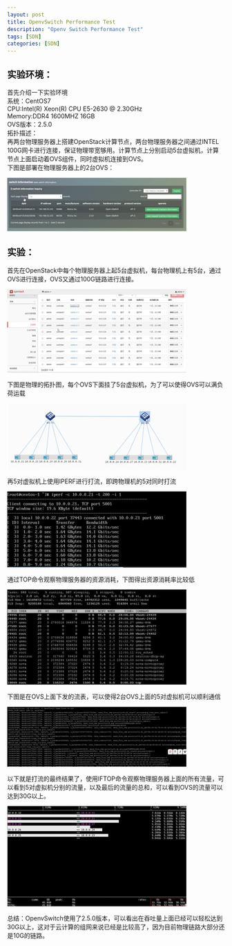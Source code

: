 ```yaml
---
layout: post
title: OpenvSwitch Performance Test
description: "Openv Switch Performance Test"
tags: [SDN]
categories: [SDN]
---
```


##  实验环境：
首先介绍一下实验环境  
系统：CentOS7  
CPU:Intel(R) Xeon(R) CPU E5-2630 @ 2.30GHz  
Memory:DDR4 1600MHZ 16GB  
OVS版本：2.5.0  
拓扑描述：  
再两台物理服务器上搭建OpenStack计算节点，两台物理服务器之间通过INTEL 100G网卡进行连接，保证物理带宽够用。计算节点上分别启动5台虚拟机，计算节点上面启动着OVS组件，同时虚拟机连接到OVS。  
下图是部署在物理服务器上的2台OVS：
  
![image](/images/openvswitch_performance_test/1.png)
##  实验：
首先在OpenStack中每个物理服务器上起5台虚拟机，每台物理机上有5台，通过OVS进行连接，OVS又通过100G链路进行连接。

![image](/images/openvswitch_performance_test/2.png)

下图是物理的拓扑图，每个OVS下面挂了5台虚拟机，为了可以使得OVS可以满负荷运载  

![image](/images/openvswitch_performance_test/3.png)

再5对虚拟机上使用IPERF进行打流，即跨物理机的5对同时打流  

![image](/images/openvswitch_performance_test/4.png)

通过TOP命令观察物理服务器的资源消耗，下图得出资源消耗率比较低  

![image](/images/openvswitch_performance_test/5.png)

下图是在OVS上面下发的流表，可以使得2台OVS上面的5对虚拟机可以顺利通信  

![image](/images/openvswitch_performance_test/6.png)

以下就是打流的最终结果了，使用IFTOP命令观察物理服务器上面的所有流量，可以看到5对虚拟机分别的流量，以及最后的流量的总和，可以看到OVS的流量可以达到30G以上。  

![image](/images/openvswitch_performance_test/7.png)

总结：OpenvSwitch使用了2.5.0版本，可以看出在吞吐量上面已经可以轻松达到30G以上，这对于云计算的组网来说已经是比较高了，因为目前物理链路大部分还是10G的链路。


